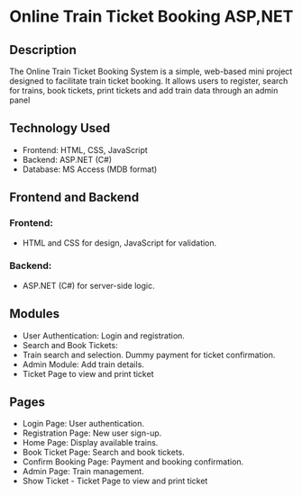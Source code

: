 
# Online Train Ticket Booking ASP,NET

## Description
The Online Train Ticket Booking System is a simple, web-based mini project designed to facilitate train ticket booking. 
It allows users to register, search for trains, book tickets, print tickets and add train data through an admin panel 

## Technology Used
- Frontend: HTML, CSS, JavaScript 
- Backend: ASP.NET (C#)
- Database: MS Access (MDB format)


## Frontend and Backend
### Frontend:
- HTML and CSS for design, JavaScript for validation.
### Backend:
- ASP.NET (C#) for server-side logic.

## Modules
-  User Authentication: Login and registration.
-  Search and Book Tickets:
-  Train search and selection. Dummy payment for ticket confirmation.
-  Admin Module: Add train details.
-  Ticket Page to view and print ticket

## Pages
- Login Page: User authentication.
- Registration Page: New user sign-up.
- Home Page: Display available trains.
- Book Ticket Page: Search and book tickets.
- Confirm Booking Page: Payment and booking confirmation.
- Admin Page: Train management.
- Show Ticket - Ticket Page  to view and print ticket
